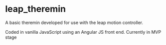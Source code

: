 # leap_theremin

A basic theremin developed for use with the leap motion controller.

Coded in vanilla JavaScript using an Angular JS front end. Currently in MVP stage





